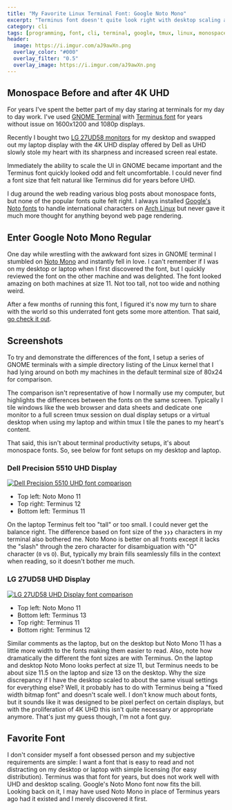 ```yaml
---
title: "My Favorite Linux Terminal Font: Google Noto Mono"
excerpt: "Terminus font doesn't quite look right with desktop scaling and 4K UHD displays."
category: cli
tags: [programming, font, cli, terminal, google, tmux, linux, monospace]
header:
  image: https://i.imgur.com/aJ9awXn.png
  overlay_color: "#000"
  overlay_filter: "0.5"
  overlay_image: https://i.imgur.com/aJ9awXn.png
---
```


## Monospace Before and after 4K UHD

For years I've spent the better part of my day staring at terminals for my day to day work.  I've used [GNOME Terminal](https://en.wikipedia.org/wiki/GNOME_Terminal) with [Terminus font](http://terminus-font.sourceforge.net/) for years without issue on 1600x1200 and 1080p displays.

Recently I bought two [LG 27UD58 monitors](http://www.lg.com/us/monitors/lg-27UD58-B-4k-uhd-led-monitor) for my desktop and swapped out my laptop display with the 4K UHD display offered by Dell as UHD slowly stole my heart with its sharpness and increased screen real estate.

Immediately the ability to scale the UI in GNOME became important and the Terminus font quickly looked odd and felt uncomfortable.  I could never find a font size that felt natural like Terminus did for years before UHD.

I dug around the web reading various blog posts about monospace fonts, but none of the popular fonts quite felt right.  I always installed [Google's Noto fonts](https://www.google.com/get/noto/) to handle international characters on [Arch Linux](https://www.archlinux.org/packages/extra/any/noto-fonts/) but never gave it much more thought for anything beyond web page rendering.

## Enter Google Noto Mono Regular

One day while wrestling with the awkward font sizes in GNOME terminal I stumbled on [Noto Mono](https://www.google.com/get/noto/#mono-mono) and instantly fell in love.  I can't remember if I was on my desktop or laptop when I first discovered the font, but I quickly reviewed the font on the other machine and was delighted.  The font looked amazing on both machines at size 11.  Not too tall, not too wide and nothing weird.

After a few months of running this font, I figured it's now my turn to share with the world so this underrated font gets some more attention.  That said, [go check it out](https://www.google.com/get/noto/#mono-mono).

## Screenshots

To try and demonstrate the differences of the font, I setup a series of GNOME terminals with a simple directory listing of the Linux kernel that I had lying around on both my machines in the default terminal size of 80x24 for comparison.

The comparison isn't representative of how I normally use my computer, but highlights the differences between the fonts on the same screen.  Typically I tile windows like the web browser and data sheets and dedicate one monitor to a full screen tmux session on dual display setups or a virtual desktop when using my laptop and within tmux I tile the panes to my heart's content.

That said, this isn't about terminal productivity setups, it's about monospace fonts.  So, see below for font setups on my desktop and laptop.

### Dell Precision 5510 UHD Display

[![Dell Precision 5510 UHD font comparison](https://i.imgur.com/aJ9awXn.png "laptop font comparison")](https://i.imgur.com/aJ9awXn.png)

* Top left: Noto Mono 11
* Top right: Terminus 12
* Bottom left: Terminus 11

On the laptop Terminus felt too "tall" or too small. I could never get the balance right.  The difference based on font size of the `❯❯❯` characters in my terminal also bothered me.  Noto Mono is better on all fronts except it lacks the "slash" through the zero character for disambiguation with "O" character (`0` vs `O`).  But, typically my brain fills seamlessly fills in the context when reading, so it doesn't bother me much.


### LG 27UD58 UHD Display

[![LG 27UD58 UHD Display font comparison](https://i.imgur.com/2tVJu7R.png "desktop font comparison")](https://i.imgur.com/2tVJu7R.png)


* Top left: Noto Mono 11
* Bottom left: Terminus 13
* Top right: Terminus 11
* Bottom right: Terminus 12

Similar comments as the laptop, but on the desktop but Noto Mono 11 has a little more width to the fonts making them easier to read.  Also, note how dramatically the different the font sizes are with Terminus.  On the laptop and desktop Noto Mono looks perfect at size 11, but Terminus needs to be about size 11.5 on the laptop and size 13 on the desktop.  Why the size discrepancy if I have the desktop scaled to about the same visual settings for everything else?  Well, it probably has to do with Terminus being a "fixed width bitmap font" and doesn't scale well.  I don't know much about fonts, but it sounds like it was designed to be pixel perfect on certain displays, but with the proliferation of 4K UHD this isn't quite necessary or appropriate anymore.  That's just my guess though, I'm not a font guy.

## Favorite Font

I don't consider myself a font obsessed person and my subjective requirements are simple: I want a font that is easy to read and not distracting on my desktop or laptop with simple licensing (for easy distribution).  Terminus was that font for years, but does not work well with UHD and desktop scaling.  Google's Noto Mono font now fits the bill.  Looking back on it, I may have used Noto Mono in place of Terminus years ago had it existed and I merely discovered it first.



